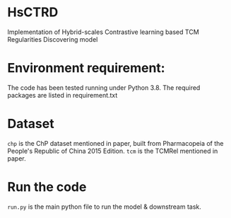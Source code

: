 # HsCTRD
Implementation of Hybrid-scales Contrastive learning based TCM Regularities Discovering model

# Environment requirement:
The code has been tested running under Python 3.8. The required packages are listed in requirement.txt

# Dataset
``chp`` is the ChP dataset mentioned in paper, built from Pharmacopeia of the People's Republic of China 2015 Edition.
``tcm`` is the TCMRel mentioned in paper.

# Run the code
``run.py`` is the main python file to run the model & downstream task.
